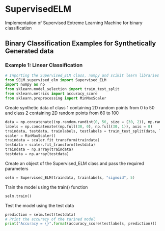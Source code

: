 # SupervisedELM
Implementation of Supervised Extreme Learning Machine for binary classification

## Binary Classification Examples for Synthetically Generated data

### Example 1: Linear Classification

```python
# Inporting the Supervised_ELM class, numpy and scikit learn libraries
from SELM.supervised_elm import Supervised_ELM
import numpy as np
from sklearn.model_selection import train_test_split
from sklearn.metrics import accuracy_score
from sklearn.preprocessing import MinMaxScaler
```
Create synthetic data of class 1 containing 2D random points from 0 to 50 and class 2 containing 2D random points from 60 to 100

```python
data = np.concatenate((np.random.randint(0, 50, size = (30, 2)), np.random.randint(60, 100, size = (30, 2))), axis = 0)
labels = np.concatenate((np.full(30, 0), np.full(30, 1)), axis = 0)
traindata, testdata, trainlabels, testlabels = train_test_split(data, labels, test_size = 0.1)
scaler = MinMaxScaler()
traindata = scaler.fit_transform(traindata)
testdata = scaler.fit_transform(testdata)
traindata = np.array(traindata)
testdata = np.array(testdata)
```

Create an object of the Supervised_ELM class and pass the required parameters

```python
selm = Supervised_ELM(traindata, trainlabels, "sigmoid", 5)
```
Train the model using the train() function

```python
selm.train()
```
Test the model using the test data
```python
prediction = selm.test(testdata)
# Print the accuracy of the tarined model
print("Accuracy = {}".format(accuracy_score(testlabels, prediction)))
```


